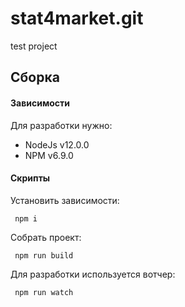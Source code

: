 # stat4market.git
test project


## Сборка

#### Зависимости

Для разработки нужно:

- NodeJs v12.0.0
- NPM v6.9.0

#### Скрипты

Установить зависимости:

```
 npm i
```

Собрать проект:

```
 npm run build
```

Для разработки используется вотчер:

```
 npm run watch
```
